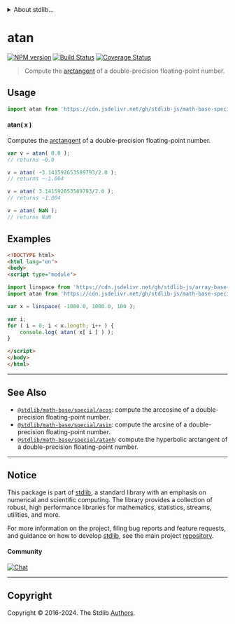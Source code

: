 <!--

@license Apache-2.0

Copyright (c) 2022 The Stdlib Authors.

Licensed under the Apache License, Version 2.0 (the "License");
you may not use this file except in compliance with the License.
You may obtain a copy of the License at

   http://www.apache.org/licenses/LICENSE-2.0

Unless required by applicable law or agreed to in writing, software
distributed under the License is distributed on an "AS IS" BASIS,
WITHOUT WARRANTIES OR CONDITIONS OF ANY KIND, either express or implied.
See the License for the specific language governing permissions and
limitations under the License.

-->


<details>
  <summary>
    About stdlib...
  </summary>
  <p>We believe in a future in which the web is a preferred environment for numerical computation. To help realize this future, we've built stdlib. stdlib is a standard library, with an emphasis on numerical and scientific computation, written in JavaScript (and C) for execution in browsers and in Node.js.</p>
  <p>The library is fully decomposable, being architected in such a way that you can swap out and mix and match APIs and functionality to cater to your exact preferences and use cases.</p>
  <p>When you use stdlib, you can be absolutely certain that you are using the most thorough, rigorous, well-written, studied, documented, tested, measured, and high-quality code out there.</p>
  <p>To join us in bringing numerical computing to the web, get started by checking us out on <a href="https://github.com/stdlib-js/stdlib">GitHub</a>, and please consider <a href="https://opencollective.com/stdlib">financially supporting stdlib</a>. We greatly appreciate your continued support!</p>
</details>

# atan

[![NPM version][npm-image]][npm-url] [![Build Status][test-image]][test-url] [![Coverage Status][coverage-image]][coverage-url] <!-- [![dependencies][dependencies-image]][dependencies-url] -->

> Compute the [arctangent][arctangent] of a double-precision floating-point number.



<section class="usage">

## Usage

```javascript
import atan from 'https://cdn.jsdelivr.net/gh/stdlib-js/math-base-special-atan@esm/index.mjs';
```

#### atan( x )

Computes the [arctangent][arctangent] of a double-precision floating-point number.

```javascript
var v = atan( 0.0 );
// returns ~0.0

v = atan( -3.141592653589793/2.0 );
// returns ~-1.004

v = atan( 3.141592653589793/2.0 );
// returns ~1.004

v = atan( NaN );
// returns NaN
```

</section>

<!-- /.usage -->

<section class="examples">

## Examples

<!-- eslint no-undef: "error" -->

```html
<!DOCTYPE html>
<html lang="en">
<body>
<script type="module">

import linspace from 'https://cdn.jsdelivr.net/gh/stdlib-js/array-base-linspace@esm/index.mjs';
import atan from 'https://cdn.jsdelivr.net/gh/stdlib-js/math-base-special-atan@esm/index.mjs';

var x = linspace( -1000.0, 1000.0, 100 );

var i;
for ( i = 0; i < x.length; i++ ) {
    console.log( atan( x[ i ] ) );
}

</script>
</body>
</html>
```

</section>

<!-- /.examples -->

<!-- C interface documentation. -->



<!-- Section for related `stdlib` packages. Do not manually edit this section, as it is automatically populated. -->

<section class="related">

* * *

## See Also

-   <span class="package-name">[`@stdlib/math-base/special/acos`][@stdlib/math/base/special/acos]</span><span class="delimiter">: </span><span class="description">compute the arccosine of a double-precision floating-point number.</span>
-   <span class="package-name">[`@stdlib/math-base/special/asin`][@stdlib/math/base/special/asin]</span><span class="delimiter">: </span><span class="description">compute the arcsine of a double-precision floating-point number.</span>
-   <span class="package-name">[`@stdlib/math-base/special/atanh`][@stdlib/math/base/special/atanh]</span><span class="delimiter">: </span><span class="description">compute the hyperbolic arctangent of a double-precision floating-point number.</span>

</section>

<!-- /.related -->

<!-- Section for all links. Make sure to keep an empty line after the `section` element and another before the `/section` close. -->


<section class="main-repo" >

* * *

## Notice

This package is part of [stdlib][stdlib], a standard library with an emphasis on numerical and scientific computing. The library provides a collection of robust, high performance libraries for mathematics, statistics, streams, utilities, and more.

For more information on the project, filing bug reports and feature requests, and guidance on how to develop [stdlib][stdlib], see the main project [repository][stdlib].

#### Community

[![Chat][chat-image]][chat-url]

---

## Copyright

Copyright &copy; 2016-2024. The Stdlib [Authors][stdlib-authors].

</section>

<!-- /.stdlib -->

<!-- Section for all links. Make sure to keep an empty line after the `section` element and another before the `/section` close. -->

<section class="links">

[npm-image]: http://img.shields.io/npm/v/@stdlib/math-base-special-atan.svg
[npm-url]: https://npmjs.org/package/@stdlib/math-base-special-atan

[test-image]: https://github.com/stdlib-js/math-base-special-atan/actions/workflows/test.yml/badge.svg?branch=v0.2.3
[test-url]: https://github.com/stdlib-js/math-base-special-atan/actions/workflows/test.yml?query=branch:v0.2.3

[coverage-image]: https://img.shields.io/codecov/c/github/stdlib-js/math-base-special-atan/main.svg
[coverage-url]: https://codecov.io/github/stdlib-js/math-base-special-atan?branch=main

<!--

[dependencies-image]: https://img.shields.io/david/stdlib-js/math-base-special-atan.svg
[dependencies-url]: https://david-dm.org/stdlib-js/math-base-special-atan/main

-->

[chat-image]: https://img.shields.io/gitter/room/stdlib-js/stdlib.svg
[chat-url]: https://app.gitter.im/#/room/#stdlib-js_stdlib:gitter.im

[stdlib]: https://github.com/stdlib-js/stdlib

[stdlib-authors]: https://github.com/stdlib-js/stdlib/graphs/contributors

[umd]: https://github.com/umdjs/umd
[es-module]: https://developer.mozilla.org/en-US/docs/Web/JavaScript/Guide/Modules

[deno-url]: https://github.com/stdlib-js/math-base-special-atan/tree/deno
[deno-readme]: https://github.com/stdlib-js/math-base-special-atan/blob/deno/README.md
[umd-url]: https://github.com/stdlib-js/math-base-special-atan/tree/umd
[umd-readme]: https://github.com/stdlib-js/math-base-special-atan/blob/umd/README.md
[esm-url]: https://github.com/stdlib-js/math-base-special-atan/tree/esm
[esm-readme]: https://github.com/stdlib-js/math-base-special-atan/blob/esm/README.md
[branches-url]: https://github.com/stdlib-js/math-base-special-atan/blob/main/branches.md

[arctangent]: https://en.wikipedia.org/wiki/Inverse_trigonometric_functions

<!-- <related-links> -->

[@stdlib/math/base/special/acos]: https://github.com/stdlib-js/math-base-special-acos/tree/esm

[@stdlib/math/base/special/asin]: https://github.com/stdlib-js/math-base-special-asin/tree/esm

[@stdlib/math/base/special/atanh]: https://github.com/stdlib-js/math-base-special-atanh/tree/esm

<!-- </related-links> -->

</section>

<!-- /.links -->
